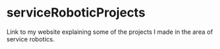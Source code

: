 # serviceRoboticProjects
Link to my website explaining some of the projects I made in the area of service robotics.
